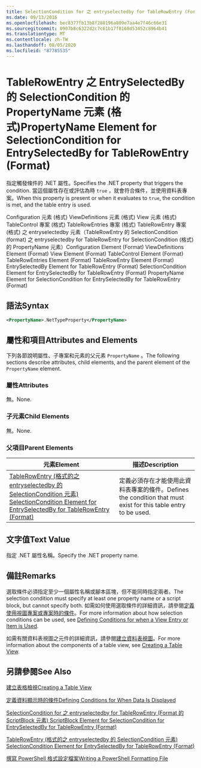 ```yaml
---
title: SelectionCondition for 之 entryselectedby for TableRowEntry (Format 的 PropertyName 元素) |Microsoft Docs
ms.date: 09/13/2016
ms.openlocfilehash: bec8377fb13b8f288196a809e7aa4e7f46c66e31
ms.sourcegitcommit: 0907b8c6322d2c7c61b17f8168d53452c8964b41
ms.translationtype: MT
ms.contentlocale: zh-TW
ms.lasthandoff: 08/05/2020
ms.locfileid: "87785535"
---
```

# <a name="propertyname-element-for-selectioncondition-for-entryselectedby-for-tablerowentry-format"></a><span data-ttu-id="c831c-102">TableRowEntry 之 EntrySelectedBy 的 SelectionCondition 的 PropertyName 元素 (格式)</span><span class="sxs-lookup"><span data-stu-id="c831c-102">PropertyName Element for SelectionCondition for EntrySelectedBy for TableRowEntry (Format)</span></span>

<span data-ttu-id="c831c-103">指定觸發條件的 .NET 屬性。</span><span class="sxs-lookup"><span data-stu-id="c831c-103">Specifies the .NET property that triggers the condition.</span></span> <span data-ttu-id="c831c-104">當這個屬性存在或評估為時 `true` ，就會符合條件，並使用資料表專案。</span><span class="sxs-lookup"><span data-stu-id="c831c-104">When this property is present or when it evaluates to `true`, the condition is met, and the table entry is used.</span></span>

<span data-ttu-id="c831c-105">Configuration 元素 (格式) ViewDefinitions 元素 (格式) View 元素 (格式) TableControl 專案 (格式) TableRowEntries 專案 (格式) TableRowEntry 專案 (格式) 之 entryselectedby 元素（TableRowEntry 的 SelectionCondition (format) 之 entryselectedby for TableRowEntry for SelectionCondition (格式) 的 PropertyName 元素）</span><span class="sxs-lookup"><span data-stu-id="c831c-105">Configuration Element (Format) ViewDefinitions Element (Format) View Element (Format) TableControl Element (Format) TableRowEntries Element (Format) TableRowEntry Element (Format) EntrySelectedBy Element for TableRowEntry (Format) SelectionCondition Element for EntrySelectedBy for TableRowEntry (Format) PropertyName Element for SelectionCondition for EntrySelectedBy for TableRowEntry (Format)</span></span>

## <a name="syntax"></a><span data-ttu-id="c831c-106">語法</span><span class="sxs-lookup"><span data-stu-id="c831c-106">Syntax</span></span>

```xml
<PropertyName>.NetTypeProperty</PropertyName>
```

## <a name="attributes-and-elements"></a><span data-ttu-id="c831c-107">屬性和項目</span><span class="sxs-lookup"><span data-stu-id="c831c-107">Attributes and Elements</span></span>

<span data-ttu-id="c831c-108">下列各節說明屬性、子專案和元素的父元素 `PropertyName` 。</span><span class="sxs-lookup"><span data-stu-id="c831c-108">The following sections describe attributes, child elements, and the parent element of the `PropertyName` element.</span></span>

### <a name="attributes"></a><span data-ttu-id="c831c-109">屬性</span><span class="sxs-lookup"><span data-stu-id="c831c-109">Attributes</span></span>

<span data-ttu-id="c831c-110">無。</span><span class="sxs-lookup"><span data-stu-id="c831c-110">None.</span></span>

### <a name="child-elements"></a><span data-ttu-id="c831c-111">子元素</span><span class="sxs-lookup"><span data-stu-id="c831c-111">Child Elements</span></span>

<span data-ttu-id="c831c-112">無。</span><span class="sxs-lookup"><span data-stu-id="c831c-112">None.</span></span>

### <a name="parent-elements"></a><span data-ttu-id="c831c-113">父項目</span><span class="sxs-lookup"><span data-stu-id="c831c-113">Parent Elements</span></span>

|<span data-ttu-id="c831c-114">元素</span><span class="sxs-lookup"><span data-stu-id="c831c-114">Element</span></span>|<span data-ttu-id="c831c-115">描述</span><span class="sxs-lookup"><span data-stu-id="c831c-115">Description</span></span>|
|-------------|-----------------|
|[<span data-ttu-id="c831c-116">TableRowEntry (格式的之 entryselectedby 的 SelectionCondition 元素) </span><span class="sxs-lookup"><span data-stu-id="c831c-116">SelectionCondition Element for EntrySelectedBy for TableRowEntry (Format)</span></span>](./selectioncondition-element-for-entryselectedby-for-tablecontrol-format.md)|<span data-ttu-id="c831c-117">定義必須存在才能使用此資料表專案的條件。</span><span class="sxs-lookup"><span data-stu-id="c831c-117">Defines the condition that must exist for this table entry to be used.</span></span>|

## <a name="text-value"></a><span data-ttu-id="c831c-118">文字值</span><span class="sxs-lookup"><span data-stu-id="c831c-118">Text Value</span></span>

<span data-ttu-id="c831c-119">指定 .NET 屬性名稱。</span><span class="sxs-lookup"><span data-stu-id="c831c-119">Specify the .NET property name.</span></span>

## <a name="remarks"></a><span data-ttu-id="c831c-120">備註</span><span class="sxs-lookup"><span data-stu-id="c831c-120">Remarks</span></span>

<span data-ttu-id="c831c-121">選取條件必須指定至少一個屬性名稱或腳本區塊，但不能同時指定兩者。</span><span class="sxs-lookup"><span data-stu-id="c831c-121">The selection condition must specify at least one property name or a script block, but cannot specify both.</span></span> <span data-ttu-id="c831c-122">如需如何使用選取條件的詳細資訊，請參閱[定義使用視圖專案或專案時的條件](./defining-conditions-for-displaying-data.md)。</span><span class="sxs-lookup"><span data-stu-id="c831c-122">For more information about how selection conditions can be used, see [Defining Conditions for when a View Entry or Item is Used](./defining-conditions-for-displaying-data.md).</span></span>

<span data-ttu-id="c831c-123">如需有關資料表視圖之元件的詳細資訊，請參閱[建立資料表視圖](./creating-a-table-view.md)。</span><span class="sxs-lookup"><span data-stu-id="c831c-123">For more information about the components of a table view, see [Creating a Table View](./creating-a-table-view.md).</span></span>

## <a name="see-also"></a><span data-ttu-id="c831c-124">另請參閱</span><span class="sxs-lookup"><span data-stu-id="c831c-124">See Also</span></span>

[<span data-ttu-id="c831c-125">建立表格檢視</span><span class="sxs-lookup"><span data-stu-id="c831c-125">Creating a Table View</span></span>](./creating-a-table-view.md)

[<span data-ttu-id="c831c-126">定義資料顯示時的條件</span><span class="sxs-lookup"><span data-stu-id="c831c-126">Defining Conditions for When Data Is Displayed</span></span>](./defining-conditions-for-displaying-data.md)

[<span data-ttu-id="c831c-127">SelectionCondition for 之 entryselectedby for TableRowEntry (Format 的 ScriptBlock 元素) </span><span class="sxs-lookup"><span data-stu-id="c831c-127">ScriptBlock Element for SelectionCondition for EntrySelectedBy for TableRowEntry (Format)</span></span>](./scriptblock-element-for-selectioncondition-for-entryselectedby-for-tablecontrol-format.md)

[<span data-ttu-id="c831c-128">TableRowEntry (格式的之 entryselectedby 的 SelectionCondition 元素) </span><span class="sxs-lookup"><span data-stu-id="c831c-128">SelectionCondition Element for EntrySelectedBy for TableRowEntry (Format)</span></span>](./selectioncondition-element-for-entryselectedby-for-tablecontrol-format.md)

[<span data-ttu-id="c831c-129">撰寫 PowerShell 格式設定檔案</span><span class="sxs-lookup"><span data-stu-id="c831c-129">Writing a PowerShell Formatting File</span></span>](./writing-a-powershell-formatting-file.md)
